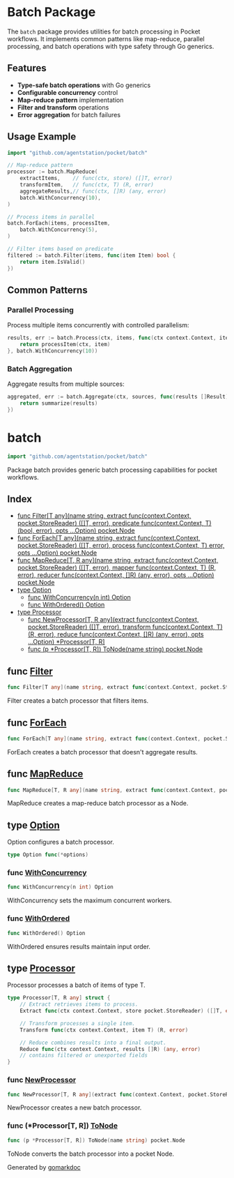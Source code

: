 # Batch Package

The `batch` package provides utilities for batch processing in Pocket workflows. It implements common patterns like map-reduce, parallel processing, and batch operations with type safety through Go generics.

## Features

- **Type-safe batch operations** with Go generics
- **Configurable concurrency** control
- **Map-reduce pattern** implementation
- **Filter and transform** operations
- **Error aggregation** for batch failures

## Usage Example

```go
import "github.com/agentstation/pocket/batch"

// Map-reduce pattern
processor := batch.MapReduce(
    extractItems,    // func(ctx, store) ([]T, error)
    transformItem,   // func(ctx, T) (R, error)  
    aggregateResults,// func(ctx, []R) (any, error)
    batch.WithConcurrency(10),
)

// Process items in parallel
batch.ForEach(items, processItem,
    batch.WithConcurrency(5),
)

// Filter items based on predicate
filtered := batch.Filter(items, func(item Item) bool {
    return item.IsValid()
})
```

## Common Patterns

### Parallel Processing
Process multiple items concurrently with controlled parallelism:
```go
results, err := batch.Process(ctx, items, func(ctx context.Context, item Item) (Result, error) {
    return processItem(ctx, item)
}, batch.WithConcurrency(10))
```

### Batch Aggregation
Aggregate results from multiple sources:
```go
aggregated, err := batch.Aggregate(ctx, sources, func(results []Result) Summary {
    return summarize(results)
})
```

<!-- gomarkdoc:embed:start -->

<!-- Code generated by gomarkdoc. DO NOT EDIT -->

# batch

```go
import "github.com/agentstation/pocket/batch"
```

Package batch provides generic batch processing capabilities for pocket workflows.

## Index

- [func Filter\[T any\]\(name string, extract func\(context.Context, pocket.StoreReader\) \(\[\]T, error\), predicate func\(context.Context, T\) \(bool, error\), opts ...Option\) pocket.Node](<#Filter>)
- [func ForEach\[T any\]\(name string, extract func\(context.Context, pocket.StoreReader\) \(\[\]T, error\), process func\(context.Context, T\) error, opts ...Option\) pocket.Node](<#ForEach>)
- [func MapReduce\[T, R any\]\(name string, extract func\(context.Context, pocket.StoreReader\) \(\[\]T, error\), mapper func\(context.Context, T\) \(R, error\), reducer func\(context.Context, \[\]R\) \(any, error\), opts ...Option\) pocket.Node](<#MapReduce>)
- [type Option](<#Option>)
  - [func WithConcurrency\(n int\) Option](<#WithConcurrency>)
  - [func WithOrdered\(\) Option](<#WithOrdered>)
- [type Processor](<#Processor>)
  - [func NewProcessor\[T, R any\]\(extract func\(context.Context, pocket.StoreReader\) \(\[\]T, error\), transform func\(context.Context, T\) \(R, error\), reduce func\(context.Context, \[\]R\) \(any, error\), opts ...Option\) \*Processor\[T, R\]](<#NewProcessor>)
  - [func \(p \*Processor\[T, R\]\) ToNode\(name string\) pocket.Node](<#Processor[T, R].ToNode>)


<a name="Filter"></a>
## func [Filter](<https://github.com/agentstation/pocket/blob/master/batch/batch.go#L214-L219>)

```go
func Filter[T any](name string, extract func(context.Context, pocket.StoreReader) ([]T, error), predicate func(context.Context, T) (bool, error), opts ...Option) pocket.Node
```

Filter creates a batch processor that filters items.

<a name="ForEach"></a>
## func [ForEach](<https://github.com/agentstation/pocket/blob/master/batch/batch.go#L195-L200>)

```go
func ForEach[T any](name string, extract func(context.Context, pocket.StoreReader) ([]T, error), process func(context.Context, T) error, opts ...Option) pocket.Node
```

ForEach creates a batch processor that doesn't aggregate results.

<a name="MapReduce"></a>
## func [MapReduce](<https://github.com/agentstation/pocket/blob/master/batch/batch.go#L183-L189>)

```go
func MapReduce[T, R any](name string, extract func(context.Context, pocket.StoreReader) ([]T, error), mapper func(context.Context, T) (R, error), reducer func(context.Context, []R) (any, error), opts ...Option) pocket.Node
```

MapReduce creates a map\-reduce batch processor as a Node.

<a name="Option"></a>
## type [Option](<https://github.com/agentstation/pocket/blob/master/batch/batch.go#L30>)

Option configures a batch processor.

```go
type Option func(*options)
```

<a name="WithConcurrency"></a>
### func [WithConcurrency](<https://github.com/agentstation/pocket/blob/master/batch/batch.go#L38>)

```go
func WithConcurrency(n int) Option
```

WithConcurrency sets the maximum concurrent workers.

<a name="WithOrdered"></a>
### func [WithOrdered](<https://github.com/agentstation/pocket/blob/master/batch/batch.go#L45>)

```go
func WithOrdered() Option
```

WithOrdered ensures results maintain input order.

<a name="Processor"></a>
## type [Processor](<https://github.com/agentstation/pocket/blob/master/batch/batch.go#L14-L27>)

Processor processes a batch of items of type T.

```go
type Processor[T, R any] struct {
    // Extract retrieves items to process.
    Extract func(ctx context.Context, store pocket.StoreReader) ([]T, error)

    // Transform processes a single item.
    Transform func(ctx context.Context, item T) (R, error)

    // Reduce combines results into a final output.
    Reduce func(ctx context.Context, results []R) (any, error)
    // contains filtered or unexported fields
}
```

<a name="NewProcessor"></a>
### func [NewProcessor](<https://github.com/agentstation/pocket/blob/master/batch/batch.go#L52-L57>)

```go
func NewProcessor[T, R any](extract func(context.Context, pocket.StoreReader) ([]T, error), transform func(context.Context, T) (R, error), reduce func(context.Context, []R) (any, error), opts ...Option) *Processor[T, R]
```

NewProcessor creates a new batch processor.

<a name="Processor[T, R].ToNode"></a>
### func \(\*Processor\[T, R\]\) [ToNode](<https://github.com/agentstation/pocket/blob/master/batch/batch.go#L82>)

```go
func (p *Processor[T, R]) ToNode(name string) pocket.Node
```

ToNode converts the batch processor into a pocket Node.

Generated by [gomarkdoc](<https://github.com/princjef/gomarkdoc>)


<!-- gomarkdoc:embed:end -->